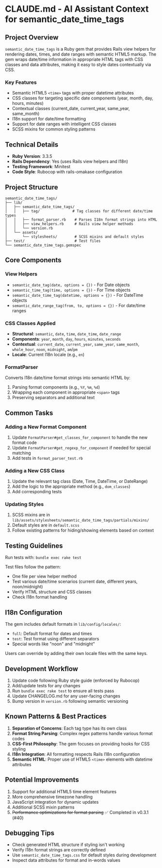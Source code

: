# CLAUDE.md - AI Assistant Context for semantic_date_time_tags

## Project Overview

`semantic_date_time_tags` is a Ruby gem that provides Rails view helpers for rendering dates, times, and date ranges with semantic HTML5 markup. The gem wraps date/time information in appropriate HTML tags with CSS classes and data attributes, making it easy to style dates contextually via CSS.

### Key Features
- Semantic HTML5 `<time>` tags with proper datetime attributes
- CSS classes for targeting specific date components (year, month, day, hours, minutes)
- Contextual classes (current_date, current_year, same_year, same_month)
- I18n support for date/time formatting
- Support for date ranges with intelligent CSS classes
- SCSS mixins for common styling patterns

## Technical Details

- **Ruby Version**: 3.3.5
- **Rails Dependency**: Yes (uses Rails view helpers and I18n)
- **Testing Framework**: Minitest
- **Code Style**: Rubocop with rails-omakase configuration

## Project Structure

```
semantic_date_time_tags/
├── lib/
│   ├── semantic_date_time_tags/
│   │   ├── tag/               # Tag classes for different date/time types
│   │   ├── format_parser.rb    # Parses I18n format strings into HTML
│   │   ├── view_helpers.rb     # Rails view helper methods
│   │   └── version.rb
│   └── assets/
│       └── stylesheets/        # SCSS mixins and default styles
├── test/                       # Test files
└── semantic_date_time_tags.gemspec
```

## Core Components

### View Helpers
- `semantic_date_tag(date, options = {})` - For Date objects
- `semantic_time_tag(time, options = {})` - For Time objects  
- `semantic_date_time_tag(datetime, options = {})` - For DateTime objects
- `semantic_date_range_tag(from, to, options = {})` - For date/time ranges

### CSS Classes Applied
- **Structural**: `semantic`, `date`, `time`, `date_time`, `date_range`
- **Components**: `year`, `month`, `day`, `hours`, `minutes`, `seconds`
- **Contextual**: `current_date`, `current_year`, `same_year`, `same_month`, `whole_hour`, `noon`, `midnight`, `am`/`pm`
- **Locale**: Current I18n locale (e.g., `en`)

### FormatParser
Converts I18n date/time format strings into semantic HTML by:
1. Parsing format components (e.g., `%Y`, `%m`, `%d`)
2. Wrapping each component in appropriate `<span>` tags
3. Preserving separators and additional text

## Common Tasks

### Adding a New Format Component
1. Update `FormatParser#get_classes_for_component` to handle the new format code
2. Update `FormatParser#get_regexp_for_component` if needed for special matching
3. Add tests in `format_parser_test.rb`

### Adding a New CSS Class
1. Update the relevant tag class (Date, Time, DateTime, or DateRange)
2. Add the logic to the appropriate method (e.g., `dom_classes`)
3. Add corresponding tests

### Updating Styles
1. SCSS mixins are in `lib/assets/stylesheets/semantic_date_time_tags/partials/mixins/`
2. Default styles are in `default.scss`
3. Follow existing patterns for hiding/showing elements based on context

## Testing Guidelines

Run tests with: `bundle exec rake test`

Test files follow the pattern:
- One file per view helper method
- Test various date/time scenarios (current date, different years, noon/midnight)
- Verify HTML structure and CSS classes
- Check I18n format handling

## I18n Configuration

The gem includes default formats in `lib/config/locales/`:
- `full`: Default format for dates and times
- `test`: Test format using different separators
- Special words like "noon" and "midnight"

Users can override by adding their own locale files with the same keys.

## Development Workflow

1. Update code following Ruby style guide (enforced by Rubocop)
2. Add/update tests for any changes
3. Run `bundle exec rake test` to ensure all tests pass
4. Update CHANGELOG.md for any user-facing changes
5. Bump version in `version.rb` following semantic versioning

## Known Patterns & Best Practices

1. **Separation of Concerns**: Each tag type has its own class
2. **Format String Parsing**: Complex regex patterns handle various format codes
3. **CSS-First Philosophy**: The gem focuses on providing hooks for CSS styling
4. **I18n Integration**: All formatting respects Rails I18n configuration
5. **Semantic HTML**: Proper use of HTML5 `<time>` elements with datetime attributes

## Potential Improvements

1. Support for additional HTML5 time element features
2. More comprehensive timezone handling
3. JavaScript integration for dynamic updates
4. Additional SCSS mixin patterns
5. ~~Performance optimizations for format parsing~~ ✅ Completed in v0.3.1 (#40)

## Debugging Tips

- Check generated HTML structure if styling isn't working
- Verify I18n format strings are correctly defined
- Use `semantic_date_time_tags.css` for default styles during development
- Inspect data attributes for format and in-words values
